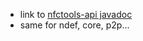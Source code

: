 <!DOCTYPE html>
<html>
  <head>
    <meta http-equiv="content-type" content="text/html; charset=UTF-8">
    <title>javadoc</title>
  </head>
  <body>
    <ul>
      <li>link to <a href="nfctools-api/index.html">nfctools-api
          javadoc</a></li>
      <li>same for ndef, core, p2p...</li>
    </ul>
  </body>
</html>
